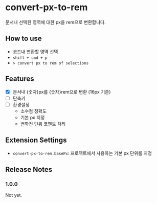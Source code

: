 # convert-px-to-rem

문서내 선택된 영역에 대한 px을 rem으로 변환합니다.

## How to use

- 코드내 변환할 영역 선택
- `shift + cmd + p`
- `> convert px to rem of selections`

## Features

- [x] 문서내 {숫자}px를 {숫자}rem으로 변환 (16px 기준)
- [ ] 단축키
- [ ] 환경설정
  - 소수점 정확도
  - 기본 px 지정
  - 변화전 단위 코멘트 처리

## Extension Settings

- `convert-px-to-rem.basePx`: 프로젝트에서 사용하는 기본 px 단위를 지정

## Release Notes

### 1.0.0

Not yet.
